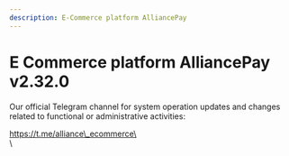 ```yaml
---
description: E-Commerce platform AlliancePay
---
```


# E Commerce platform AlliancePay v2.32.0

Our official Telegram channel for system operation updates and changes related to functional or administrative activities:

https://t.me/alliance\_ecommerce\
\
\
